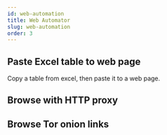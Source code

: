 ```yaml
---
id: web-automation
title: Web Automator
slug: web-automation
order: 3
---
```


## Paste Excel table to web page

Copy a table from excel, then paste it to a web page.

## Browse with HTTP proxy

## Browse Tor onion links
